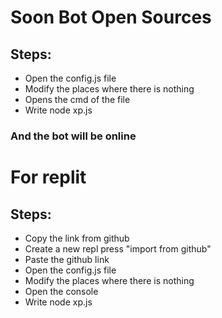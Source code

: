 # Soon Bot Open Sources

## Steps:

- Open the config.js file
- Modify the places where there is nothing
- Opens the cmd of the file
- Write node xp.js

### And the bot will be online

# For replit

## Steps:

- Copy the link from github
- Create a new repl press "import from github"
- Paste the github link
- Open the config.js file
- Modify the places where there is nothing
- Open the console
- Write node xp.js